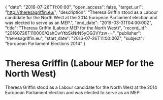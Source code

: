 {
  "date": "2016-07-26T11:00:00", 
  "open_access": false, 
  "target_url": "http://theresagriffin.eu/", 
  "description": "Theresa Griffin stood as a Labour candidate for the North West at the 2014 European Parliament election and was elected to serve as an MEP.", 
  "end_date": "2019-03-31T04:00:00Z", 
  "title": "Theresa Griffin (Labour MEP for the North West)", 
  "record_id": "20160726T110000/QahCwYtbSkNrN5yOG3VYzw==", 
  "publisher": "theresagriffin.eu", 
  "start_date": "2016-07-26T11:00:00Z", 
  "subject": "European Parliament Elections 2014"
}

# Theresa Griffin (Labour MEP for the North West)

Theresa Griffin stood as a Labour candidate for the North West at the 2014 European Parliament election and was elected to serve as an MEP.